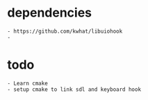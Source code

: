 # dependencies
    - https://github.com/kwhat/libuiohook
    -
# todo
    - Learn cmake
    - setup cmake to link sdl and keyboard hook
